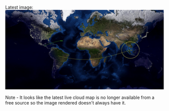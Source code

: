 Latest image:
![latest image](https://raw.githubusercontent.com/mendhak/SeenFromSpace/gh-pages/final.jpg)



Note  - It looks like the latest live cloud map is no longer available from a free source so the image rendered doesn't always have it. 


